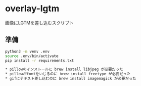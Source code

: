 # overlay-lgtm
画像にLGTMを差し込むスクリプト

## 準備

```sh
python3 -m venv .env
source .env/bin/activate
pip install -r requirements.txt

* pillowのインストールに brew install libjpeg が必要だった
* pillowがfontをいじるのに brew install freetype が必要だった
* gifにテキスト差し込むのに brew install imagemagick が必要だった
```

